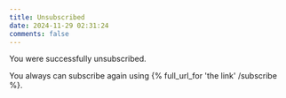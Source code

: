 ```yaml
---
title: Unsubscribed
date: 2024-11-29 02:31:24
comments: false
---
```


You were successfully unsubscribed.

You always can subscribe again using {% full_url_for 'the link' /subscribe %}.
